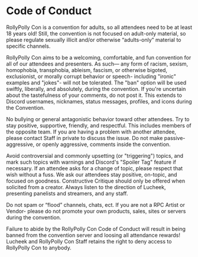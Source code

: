 # Code of Conduct
RollyPolly Con is a convention for adults, so all attendees need to be at least 18 years old! Still, the convention is not focused on adult-only material, so please regulate sexually illicit and/or otherwise  “adults-only” material to specific channels.

RollyPolly Con aims to be a welcoming, comfortable, and fun convention for all of our attendees and presenters. As such&mdash; any form of racism, sexism, homophobia, transphobia, ableism, fascism, or otherwise bigoted, exclusionist, or morally corrupt behavior or speech- including "ironic" examples and "jokes"- will not be tolerated. The "ban" option will be used swiftly, liberally, and absolutely, during the convention. If you're uncertain about the tastefulness of your comments, do not post it. This extends to Discord usernames, nicknames, status messages, profiles, and icons during the Convention.

No bullying or general antagonistic behavior toward other attendees. Try to stay positive, supportive, friendly, and respectful. This includes members of the opposite team. If you are having a problem with another attendee, please contact Staff in private to discuss the issue. Do not make passive-aggressive, or openly aggressive, comments inside the convention.

Avoid controversial and commonly upsetting (or "triggering") topics, and mark such topics with warnings and Discord's "Spoiler Tag" feature if necessary. If an attendee asks for a change of topic, please respect that wish without a fuss. We ask our attendees stay positive, on-topic, and focused on goodness. Constructive Critique should only be offered when solicited from a creator. Always listen to the direction of Lucheek, presenting panelists and streamers, and any staff.

Do not spam or “flood” channels, chats, ect. If you are not a RPC Artist or Vendor- please do not promote your own products, sales, sites or servers during the convention.

Failure to abide by the RollyPolly Con Code of Conduct will result in being banned from the convention server and loosing all attendance rewards! Lucheek and RollyPolly Con Staff retains the right to deny access to RollyPolly Con to anybody.